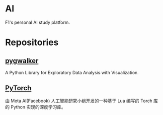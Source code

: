 # AI
F1's personal AI study platform.

# Repositories

## [pygwalker](https://github.com/Kanaries/pygwalker)

A Python Library for Exploratory Data Analysis with Visualization.

## [PyTorch](https://pytorch.org)

由 Meta AI(Facebook) 人工智能研究小组开发的一种基于 Lua 编写的 Torch 库的 Python 实现的深度学习库。
